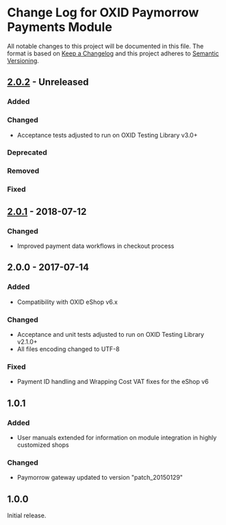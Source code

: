 # Change Log for OXID Paymorrow Payments Module

All notable changes to this project will be documented in this file.
The format is based on [Keep a Changelog](http://keepachangelog.com/)
and this project adheres to [Semantic Versioning](http://semver.org/).


## [2.0.2] - Unreleased

### Added

### Changed
 - Acceptance tests adjusted to run on OXID Testing Library v3.0+

### Deprecated

### Removed

### Fixed

## [2.0.1] - 2018-07-12

### Changed
 - Improved payment data workflows in checkout process

## 2.0.0 - 2017-07-14

### Added
 - Compatibility with OXID eShop v6.x
 
### Changed
 - Acceptance and unit tests adjusted to run on OXID Testing Library v2.1.0+
 - All files encoding changed to UTF-8
 
### Fixed
 - Payment ID handling and Wrapping Cost VAT fixes for the eShop v6

## 1.0.1

### Added
 - User manuals extended for information on module integration in highly customized shops

### Changed
 - Paymorrow gateway updated to version "patch_20150129"
 
## 1.0.0
Initial release.

[2.0.2]: https://github.com/OXID-eSales/paymorrow-module/compare/v2.0.1...HEAD
[2.0.1]: https://github.com/OXID-eSales/paymorrow-module/compare/v2.0.0...v2.0.1
